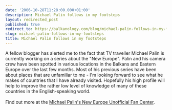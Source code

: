 ```yaml
---
date: '2006-10-28T11:28:00.000+01:00'
description: Michael Palin follows in my footsteps
layout: redirected_post
published: true
redirect_to: https://balkanology.com/blog/michael-palin-follows-in-my-footsteps/
slug: michael-palin-follows-in-my-footsteps
title: Michael Palin follows in my footsteps
---
```


A fellow blogger has alerted me to the fact that TV traveller Michael Palin is currently working on a series about the "New Europe". Palin and his camera crew have been spotted in various locations in the Balkans and Eastern Europe over the last few months. Most of his previous series have been about places that are unfamiliar to me - I'm looking forward to see what he makes of countries that I have already visited. Hopefully his high profile will help to improve the rather low level of knowledge of many of these countries in the English-speaking world.<br /><br />Find out more at the <a href="http://michael-palins-new-europe-fan-blog.blogspot.com/">Michael Palin's New Europe Unofficial Fan Center</a>.